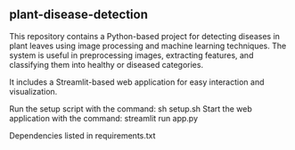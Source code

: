 ## plant-disease-detection

This repository contains a Python-based project for detecting diseases in plant leaves using image processing and machine learning techniques. The system is useful in preprocessing images, extracting features, and classifying them into healthy or diseased categories.

It includes a Streamlit-based web application for easy interaction and visualization.

Run the setup script with the command: sh setup.sh
Start the web application with the command: streamlit run app.py

Dependencies listed in requirements.txt
